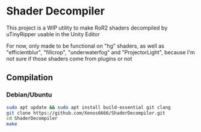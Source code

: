 # Shader Decompiler

This project is a WIP utility to make RoR2 shaders decompiled by uTinyRipper usable in the Unity Editor

For now, only made to be functional on "hg" shaders, as well as "efficientblur", "fillcrop", "underwaterfog" and "ProjectorLight", because I'm not sure if those shaders come from plugins or not

## Compilation

### Debian/Ubuntu

```sh
sudo apt update && sudo apt install build-essential git clang 
git clone https://github.com/Xenos6666/ShaderDecompiler.git 
cd ShaderDecompiler 
make
```
